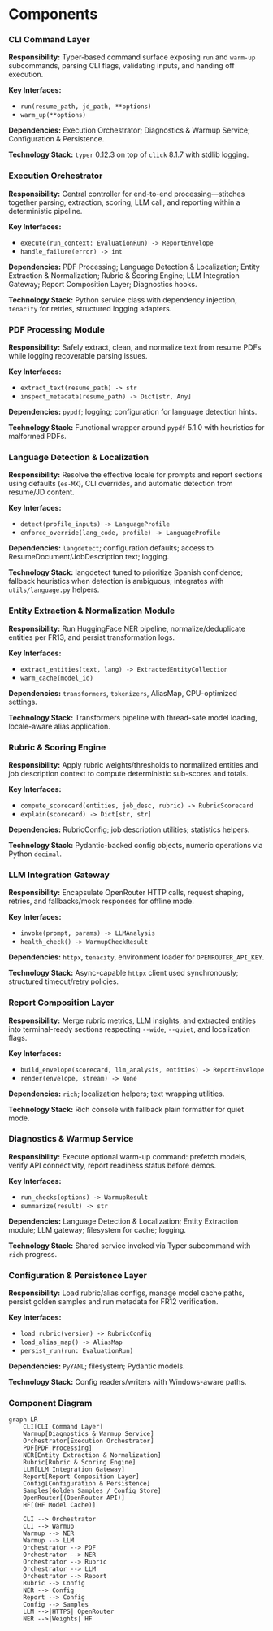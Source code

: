 # Components

### CLI Command Layer
**Responsibility:** Typer-based command surface exposing `run` and `warm-up` subcommands, parsing CLI flags, validating inputs, and handing off execution.

**Key Interfaces:**
- `run(resume_path, jd_path, **options)`
- `warm_up(**options)`

**Dependencies:** Execution Orchestrator; Diagnostics & Warmup Service; Configuration & Persistence.

**Technology Stack:** `typer` 0.12.3 on top of `click` 8.1.7 with stdlib logging.

### Execution Orchestrator
**Responsibility:** Central controller for end-to-end processing—stitches together parsing, extraction, scoring, LLM call, and reporting within a deterministic pipeline.

**Key Interfaces:**
- `execute(run_context: EvaluationRun) -> ReportEnvelope`
- `handle_failure(error) -> int`

**Dependencies:** PDF Processing; Language Detection & Localization; Entity Extraction & Normalization; Rubric & Scoring Engine; LLM Integration Gateway; Report Composition Layer; Diagnostics hooks.

**Technology Stack:** Python service class with dependency injection, `tenacity` for retries, structured logging adapters.

### PDF Processing Module
**Responsibility:** Safely extract, clean, and normalize text from resume PDFs while logging recoverable parsing issues.

**Key Interfaces:**
- `extract_text(resume_path) -> str`
- `inspect_metadata(resume_path) -> Dict[str, Any]`

**Dependencies:** `pypdf`; logging; configuration for language detection hints.

**Technology Stack:** Functional wrapper around `pypdf` 5.1.0 with heuristics for malformed PDFs.

### Language Detection & Localization
**Responsibility:** Resolve the effective locale for prompts and report sections using defaults (`es-MX`), CLI overrides, and automatic detection from resume/JD content.

**Key Interfaces:**
- `detect(profile_inputs) -> LanguageProfile`
- `enforce_override(lang_code, profile) -> LanguageProfile`

**Dependencies:** `langdetect`; configuration defaults; access to ResumeDocument/JobDescription text; logging.

**Technology Stack:** langdetect tuned to prioritize Spanish confidence; fallback heuristics when detection is ambiguous; integrates with `utils/language.py` helpers.
### Entity Extraction & Normalization Module
**Responsibility:** Run HuggingFace NER pipeline, normalize/deduplicate entities per FR13, and persist transformation logs.

**Key Interfaces:**
- `extract_entities(text, lang) -> ExtractedEntityCollection`
- `warm_cache(model_id)`

**Dependencies:** `transformers`, `tokenizers`, AliasMap, CPU-optimized settings.

**Technology Stack:** Transformers pipeline with thread-safe model loading, locale-aware alias application.

### Rubric & Scoring Engine
**Responsibility:** Apply rubric weights/thresholds to normalized entities and job description context to compute deterministic sub-scores and totals.

**Key Interfaces:**
- `compute_scorecard(entities, job_desc, rubric) -> RubricScorecard`
- `explain(scorecard) -> Dict[str, str]`

**Dependencies:** RubricConfig; job description utilities; statistics helpers.

**Technology Stack:** Pydantic-backed config objects, numeric operations via Python `decimal`.

### LLM Integration Gateway
**Responsibility:** Encapsulate OpenRouter HTTP calls, request shaping, retries, and fallbacks/mock responses for offline mode.

**Key Interfaces:**
- `invoke(prompt, params) -> LLMAnalysis`
- `health_check() -> WarmupCheckResult`

**Dependencies:** `httpx`, `tenacity`, environment loader for `OPENROUTER_API_KEY`.

**Technology Stack:** Async-capable `httpx` client used synchronously; structured timeout/retry policies.

### Report Composition Layer
**Responsibility:** Merge rubric metrics, LLM insights, and extracted entities into terminal-ready sections respecting `--wide`, `--quiet`, and localization flags.

**Key Interfaces:**
- `build_envelope(scorecard, llm_analysis, entities) -> ReportEnvelope`
- `render(envelope, stream) -> None`

**Dependencies:** `rich`; localization helpers; text wrapping utilities.

**Technology Stack:** Rich console with fallback plain formatter for quiet mode.

### Diagnostics & Warmup Service
**Responsibility:** Execute optional warm-up command: prefetch models, verify API connectivity, report readiness status before demos.

**Key Interfaces:**
- `run_checks(options) -> WarmupResult`
- `summarize(result) -> str`

**Dependencies:** Language Detection & Localization; Entity Extraction module; LLM gateway; filesystem for cache; logging.

**Technology Stack:** Shared service invoked via Typer subcommand with `rich` progress.

### Configuration & Persistence Layer
**Responsibility:** Load rubric/alias configs, manage model cache paths, persist golden samples and run metadata for FR12 verification.

**Key Interfaces:**
- `load_rubric(version) -> RubricConfig`
- `load_alias_map() -> AliasMap`
- `persist_run(run: EvaluationRun)`

**Dependencies:** `PyYAML`; filesystem; Pydantic models.

**Technology Stack:** Config readers/writers with Windows-aware paths.

### Component Diagram
```mermaid
graph LR
    CLI[CLI Command Layer]
    Warmup[Diagnostics & Warmup Service]
    Orchestrator[Execution Orchestrator]
    PDF[PDF Processing]
    NER[Entity Extraction & Normalization]
    Rubric[Rubric & Scoring Engine]
    LLM[LLM Integration Gateway]
    Report[Report Composition Layer]
    Config[Configuration & Persistence]
    Samples[Golden Samples / Config Store]
    OpenRouter[(OpenRouter API)]
    HF[(HF Model Cache)]

    CLI --> Orchestrator
    CLI --> Warmup
    Warmup --> NER
    Warmup --> LLM
    Orchestrator --> PDF
    Orchestrator --> NER
    Orchestrator --> Rubric
    Orchestrator --> LLM
    Orchestrator --> Report
    Rubric --> Config
    NER --> Config
    Report --> Config
    Config --> Samples
    LLM -->|HTTPS| OpenRouter
    NER -->|Weights| HF
```